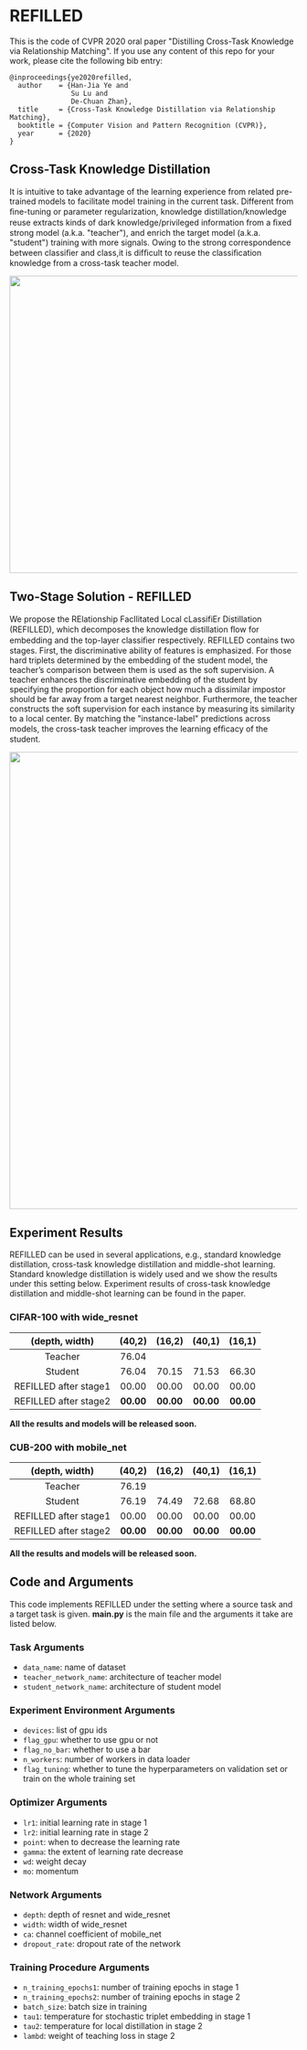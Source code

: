 # REFILLED
This is the code of CVPR 2020 oral paper "Distilling Cross-Task Knowledge via Relationship Matching". If you use any content of this repo for your work, please cite the following bib entry:

    @inproceedings{ye2020refilled,
      author    = {Han-Jia Ye and
                   Su Lu and
                   De-Chuan Zhan},
      title     = {Cross-Task Knowledge Distillation via Relationship Matching},
      booktitle = {Computer Vision and Pattern Recognition (CVPR)},
      year      = {2020}
    }
    
## Cross-Task Knowledge Distillation
It is intuitive to take advantage of the learning experience from related pre-trained models to facilitate model training in the current task. Different from ﬁne-tuning or parameter regularization, knowledge distillation/knowledge reuse extracts kinds of dark knowledge/privileged information from a ﬁxed strong model (a.k.a. "teacher"), and enrich the target model (a.k.a. "student") training with more signals. Owing to the strong correspondence between classiﬁer and class,it is difﬁcult to reuse the classiﬁcation knowledge from a cross-task teacher model.

<img src='figures/setting.png' width='520' div align=center>

## Two-Stage Solution - REFILLED
We propose the RElationship FacIlitated Local cLassifiEr Distillation (REFILLED), which decomposes the knowledge distillation ﬂow for embedding and the top-layer classiﬁer respectively. REFILLED contains two stages. First, the discriminative ability of features is emphasized. For those hard triplets determined by the embedding of the student model, the teacher’s comparison between them is used as the soft supervision. A teacher enhances the discriminative embedding of the student by specifying the proportion for each object how much a dissimilar impostor should be far away from a target nearest neighbor. Furthermore, the teacher constructs the soft supervision for each instance by measuring its similarity to a local center. By matching the "instance-label" predictions across models, the cross-task teacher improves the learning efﬁcacy of the student.

<img src='figures/two_stage.png' width='800' div align=center>

## Experiment Results
REFILLED can be used in several applications, e.g., standard knowledge distillation, cross-task knowledge distillation and middle-shot learning. Standard knowledge distillation is widely used and we show the results under this setting below. Experiment results of cross-task knowledge distillation and middle-shot learning can be found in the paper.

### CIFAR-100 with wide_resnet
|(depth, width)|(40,2)|(16,2)|(40,1)|(16,1)|
|:------------:|:----:|:----:|:----:|:----:|
|Teacher       |76.04      |      |      |      |
|Student       |76.04      |70.15      |71.53      |66.30      |
|REFILLED after stage1     |00.00      |00.00      |00.00      |00.00      |
|REFILLED after stage2     |**00.00**  |**00.00**  |**00.00**  |**00.00**  |

**All the results and models will be released soon.**

### CUB-200 with mobile_net
|(depth, width)|(40,2)|(16,2)|(40,1)|(16,1)|
|:------------:|:----:|:----:|:----:|:----:|
|Teacher       |76.19      |      |      |      |
|Student       |76.19      |74.49      |72.68      |68.80      |
|REFILLED after stage1     |00.00      |00.00      |00.00      |00.00      |
|REFILLED after stage2     |**00.00**  |**00.00**  |**00.00**  |**00.00**  |

**All the results and models will be released soon.**

## Code and Arguments
This code implements REFILLED under the setting where a source task and a target task is given. **main.py** is the main file and the arguments it take are listed below.

### Task Arguments
- `data_name`: name of dataset
- `teacher_network_name`: architecture of teacher model
- `student_network_name`: architecture of student model
### Experiment Environment Arguments
- `devices`: list of gpu ids
- `flag_gpu`: whether to use gpu or not
- `flag_no_bar`: whether to use a bar
- `n_workers`: number of workers in data loader
- `flag_tuning`: whether to tune the hyperparameters on validation set or train on the whole training set
### Optimizer Arguments
- `lr1`: initial learning rate in stage 1
- `lr2`: initial learning rate in stage 2
- `point`: when to decrease the learning rate
- `gamma`: the extent of learning rate decrease
- `wd`: weight decay
- `mo`: momentum
### Network Arguments
- `depth`: depth of resnet and wide_resnet
- `width`: width of wide_resnet
- `ca`: channel coefficient of mobile_net
- `dropout_rate`: dropout rate of the network
### Training Procedure Arguments
- `n_training_epochs1`: number of training epochs in stage 1
- `n_training_epochs2`: number of training epochs in stage 2
- `batch_size`: batch size in training
- `tau1`: temperature for stochastic triplet embedding in stage 1
- `tau2`: temperature for local distillation in stage 2
- `lambd`: weight of teaching loss in stage 2